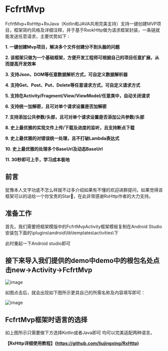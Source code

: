 # FcfrtMvp
FcfrtMvp+RxHttp+RxJava（Kotlin和JAVA共用完美支持）支持一键创建MVP项目，框架简约风格及详细注释，并于基于RxokHttp做为请求框架封装，一条链就能发送任意请求，主要优势如下 :

  **1. 一键创建Mvp项目，解决多个文件创建分不到头脑的问题**
  
  **2. 该框架只做为一个基础框架，方便开发工程师可根据自己的项目任意扩展，从而提高开发效率**
 
  **3. 支持Json、DOM等任意数据解析方式，可自定义数据解析器**
  
  **4. 支持Get、Post、Put、Delete等任意请求方式，可自定义请求方式**
  
  **5. 支持在Activity/Fragment/View/ViewModel/任意类中，自动关闭请求**
  
  **6. 支持统一加解密，且可对单个请求设置是否加解密**
  
  **7. 支持添加公共参数/头部，且可对单个请求设置是否添加公共参数/头部**
  
  **8. 史上最优雅的实现文件上传/下载及进度的监听，且支持断点下载**
  
  **9. 史上最优雅的对错误统一处理，且不打破Lambda表达式**
  
  **10. 史上最优雅的处理多个BaseUrl及动态BaseUrl**
  
  **11. 30秒即可上手，学习成本极地**

## 前言
犹豫本人文字功底不怎么样就不过多介绍如果有不懂的欢迎进群提问，如果觉得该框架可以的话给一个你宝贵的Star🙏，在此非常感谢RxHttp作者的大力支持。

## 准备工作

首先，我们需要把框架模版中的FcfrtMvpActivity框架模板复制在Android Studio 安装包下面的\plugins\android\lib\templates\activities\下

此时重起一下Android studio即可



## 接下来导入我们提供的demo中demo中的根包名处点击new->Activity->FcfrtMvp

![image](https://github.com/FCFRT/FcfrtMvp-master/blob/master/img/创建Activity.png)

如图点击后，就会出现如下图所示更具自己的所需名称及内容填写即可：

![image](https://github.com/FCFRT/FcfrtMvp-master/blob/master/img/创建Activity2.png)


## FcfrtMvp框架时语言的选择

如上图所示只需要做下方选择Kotlin或者Java即可 均可以完美适配两种语言。



**【RxHttp详细使用教程】(https://github.com/liujingxing/RxHttp)**









